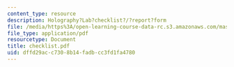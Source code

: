 ```yaml
---
content_type: resource
description: Holography?Lab?checklist?/?report?form
file: /media/https%3A/open-learning-course-data-rc.s3.amazonaws.com/mas-450-holographic-imaging-spring-2003/dffd29acc7308b14fadbcc3fd1fa4780_checklist.pdf
file_type: application/pdf
resourcetype: Document
title: checklist.pdf
uid: dffd29ac-c730-8b14-fadb-cc3fd1fa4780
---
```

